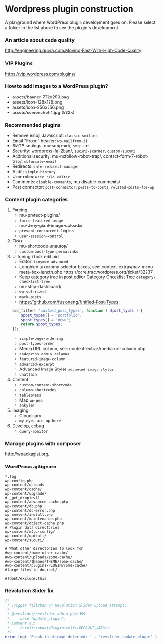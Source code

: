 # Wordpress plugin construction

A playground where WordPress plugin development goes on.
Please select a folder in the list above to see the plugin's development.

### An article about code quality

http://engineering.quora.com/Moving-Fast-With-High-Code-Quality

### VIP Plugins

https://vip.wordpress.com/plugins/

### How to add images to a WordPress plugin?

- assets/banner-772x250.png
- assets/icon-128x128.png
- assets/icon-256x256.png
- assets/screenshot-1.jpg (532x)

### Recommended plugins

- Remove emoji Javascript: `classic-smilies`
- Email "From:" header: `wp-mailfrom-ii`
- SMTP settings: mu-smtp-uri/, `smtp-uri`
- Security: wordpress-fail2ban/, `sucuri-scanner`, `custom-sucuri`
- Additional security: mu-nofollow-robot-trap/, contact-form-7-robot-trap/, `obfuscate-email`
- Redirects: `safe-redirect-manager`
- Audit: `simple-history`
- User roles: `user-role-editor`
- Comments: `disable-comments`, mu-disable-comments/
- Post connector: `post-connector`, `posts-to-posts`, `related-posts-for-wp`

### Content plugin categories

1. Forcing
    + mu-protect-plugins/
    + `force-featured-image`
    + mu-deny-giant-image-uploads/
    + `prevent-concurrent-logins`
    + `user-session-control`
1. Fixes
    + mu-shortcode-unautop/
    + `custom-post-type-permalinks`
1. UI tuning / bulk edit aid
    + Editor: `tinymce-advanced`
    + Lenghten taxonomy selector boxes, see: content-extras/nav-menu-meta-box-length.php https://core.trac.wordpress.org/ticket/32237
    + Keep category tree in post editor Category Checklist Tree `category-checklist-tree`
    + mu-strip-dashboard/
    + `wp-solarized`
    + `mark-posts`
    + https://github.com/fusioneng/Unified-Post-Types
    ```php
    add_filter( 'unified_post_types', function ( $post_types ) {
        $post_types[] = 'portfolio';
        $post_types[] = 'news';
        return $post_types;
    });
    ```
    + `simple-page-ordering`
    + `post-types-order`
    + Media URL column, see: content-extras/media-url-column.php
    + `codepress-admin-columns`
    + `featured-image-column`
    + `advanced-excerpt`
    + Advanced Image Styles `advanced-image-styles`
    + `unattach`
1. Content
    + `custom-content-shortcode`
    + `column-shortcodes`
    + `tablepress`
    + Map `wp-geo`
    + `ankyler`
1. Imaging
    + Cloudinary
    + `my-eyes-are-up-here`
1. Develop, debug
    + `query-monitor`


### Manage plugins with composer

http://wpackagist.org/

### WordPress .gitignore

```
*.log
wp-config.php
wp-content/uploads
wp-content/cache/
wp-content/upgrade/
# _get_dropins()
wp-content/advanced-cache.php
wp-content/db.php
wp-content/db-error.php
wp-content/install.php
wp-content/maintenance.php
wp-content/object-cache.php
# Plugin data directories
wp-content/w3tc-config/
wp-content/updraft/
wp-content/sucuri/

# What other directories to look for
#wp-content/some-other-cache/
#wp-content/uploads/some-cache/
#wp-content/themes/THEME/some-cache/
#wp-content/plugins/PLUGIN/some-cache/
#large-files-in-docroot/

#!dont/exclude.this
```

### Revolution Slider fix

```php
/*
 * Trigger fail2ban on Revolution Slider upload attempt.
 *
 * @revslider/revslider_admin.php:389
 *     case "update_plugin":
 * Comment out
 *     //self::updatePlugin(self::DEFAULT_VIEW);
 */
error_log( 'Break-in attempt detected: ' . 'revslider_update_plugin' );
```
